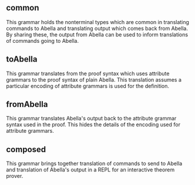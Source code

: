 

## common
This grammar holds the nonterminal types which are common in
translating commands to Abella and translating output which comes back
from Abella.  By sharing these, the output from Abella can be used to
inform translations of commands going to Abella.


## toAbella
This grammar translates from the proof syntax which uses attribute
grammars to the proof syntax of plain Abella.  This translation
assumes a particular encoding of attribute grammars is used for the
definition.


## fromAbella
This grammar translates Abella's output back to the attribute grammar
syntax used in the proof.  This hides the details of the encoding used
for attribute grammars.


## composed
This grammar brings together translation of commands to send to Abella
and translation of Abella's output in a REPL for an interactive
theorem prover.

